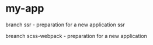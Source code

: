 # my-app

branch ssr - preparation for a new application ssr

breanch scss-webpack - preparation for a new application 
